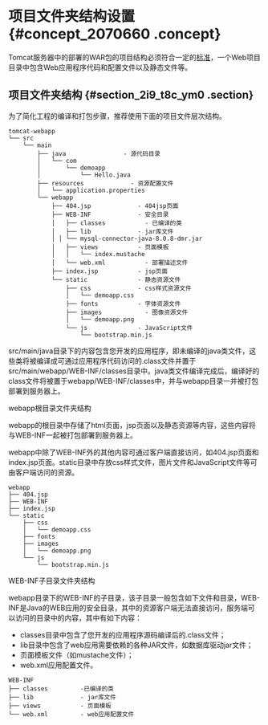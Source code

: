 # 项目文件夹结构设置 {#concept_2070660 .concept}

Tomcat服务器中的部署的WAR包的项目结构必须符合一定的[标准](https://docs.oracle.com/javaee/7/tutorial/packaging003.htm)，一个Web项目目录中包含Web应用程序代码和配置文件以及静态文件等。

## 项目文件夹结构 {#section_2i9_t8c_ym0 .section}

为了简化工程的编译和打包步骤，推荐使用下面的项目文件层次结构。

``` {#codeblock_0du_7d6_5ev}
tomcat-webapp
└── src
    └── main
        ├── java                - 源代码目录
        │   └── com
        │       └── demoapp
        │           └── Hello.java
        ├── resources             - 资源配置文件
        │   └── application.properties
        └── webapp
            ├── 404.jsp             - 404jsp页面
            ├── WEB-INF             - 安全目录
            │   ├── classes           - 已编译的类
            │   ├── lib             - jar库文件
            │ │ └── mysql-connector-java-8.0.8-dmr.jar
            │   ├── views           - 页面模板
            │   │   └── index.mustache      
            │   └── web.xml           - 部署描述文件
            ├── index.jsp           - jsp页面
            └── static              - 静态资源文件
                ├── css             - css样式资源文件
                │   └── demoapp.css
                ├── fonts           - 字体资源文件
                ├── images            - 图像资源文件
                │   └── demoapp.png
                └── js              - JavaScript文件
                    └── bootstrap.min.js       
```

src/main/java目录下的内容包含您开发的应用程序，即未编译的java类文件，这些类将被编译成可通过应用程序代码访问的.class文件并置于src/main/webapp/WEB-INF/classes目录中。java类文件编译完成后，编译好的class文件将被置于webapp/WEB-INF/classes中，并与webapp目录一并被打包部署到服务器上。

webapp根目录文件夹结构

webapp的根目录中存储了html页面，jsp页面以及静态资源等内容，这些内容将与WEB-INF一起被打包部署到服务器上。

webapp中除了WEB-INF外的其他内容可通过客户端直接访问，如404.jsp页面和index.jsp页面。static目录中存放css样式文件，图片文件和JavaScript文件等可由客户端访问的资源。

``` {#codeblock_gpz_yek_wwj}
webapp
├── 404.jsp
├── WEB-INF
├── index.jsp
└── static
    ├── css
    │   └── demoapp.css
    ├── fonts
    ├── images
    │   └── demoapp.png
    └── js
        └── bootstrap.min.js
```

WEB-INF子目录文件夹结构

webapp目录下的WEB-INF的子目录，该子目录一般包含如下文件和目录，WEB-INF是Java的WEB应用的安全目录，其中的资源客户端无法直接访问，服务端可以访问的目录中的内容，其中有如下内容：

-   classes目录中包含了您开发的应用程序源码编译后的.class文件；
-   lib目录中包含了web应用需要依赖的各种JAR文件，如数据库驱动jar文件；
-   页面模板文件（如mustache文件）；
-   web.xml应用配置文件。

``` {#codeblock_egl_4nx_2m9}
WEB-INF
├── classes         -已编译的类
├── lib             - jar库文件
├── views           - 页面模板
└── web.xml         - web应用配置文件
```

